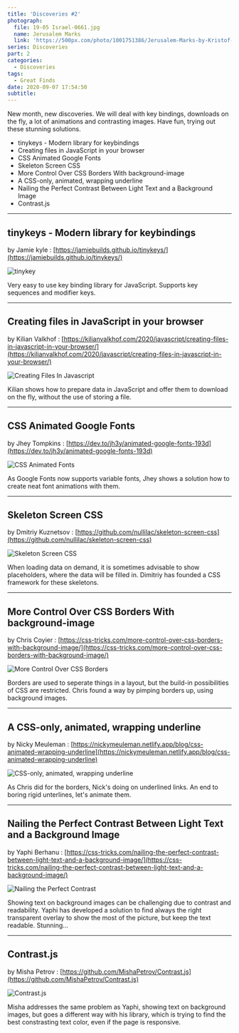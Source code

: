 ```yaml
---
title: 'Discoveries #2'
photograph:
  file: 19-05 Israel-0661.jpg
  name: Jerusalem Marks
  link: 'https://500px.com/photo/1001751386/Jerusalem-Marks-by-Kristof-Zerbe'
series: Discoveries
part: 2
categories:
  - Discoveries
tags:
  - Great Finds
date: 2020-09-07 17:54:50
subtitle:
---
```

New month, new discoveries. We will deal with key bindings, downloads on the fly, a lot of animations and contrasting images. Have fun, trying out these stunning solutions.

* tinykeys - Modern library for keybindings
* Creating files in JavaScript in your browser
* CSS Animated Google Fonts
* Skeleton Screen CSS
* More Control Over CSS Borders With background-image
* A CSS-only, animated, wrapping underline
* Nailing the Perfect Contrast Between Light Text and a Background Image
* Contrast.js

<!-- more -->

---

## tinykeys - Modern library for keybindings
by Jamie kyle : [https://jamiebuilds.github.io/tinykeys/](https://jamiebuilds.github.io/tinykeys/)

![tinykey](Discoveries-2/tinykeys.png)

Very easy to use key binding library for JavaScript. Supports key sequences and modifier keys.

---

## Creating files in JavaScript in your browser
by Kilian Valkhof : [https://kilianvalkhof.com/2020/javascript/creating-files-in-javascript-in-your-browser/](https://kilianvalkhof.com/2020/javascript/creating-files-in-javascript-in-your-browser/)

![Creating Files In Javascript](Discoveries-2/creating-files-in-javascript.png)

Kilian shows how to prepare data in JavaScript and offer them to download on the fly, without the use of storing a file.

---

## CSS Animated Google Fonts
by Jhey Tompkins : [https://dev.to/jh3y/animated-google-fonts-193d](https://dev.to/jh3y/animated-google-fonts-193d)

![CSS Animated Fonts](Discoveries-2/css-animated-fonts.png)

As Google Fonts now supports variable fonts, Jhey shows a solution how to create neat font animations with them.

---

## Skeleton Screen CSS
by Dmitriy Kuznetsov : [https://github.com/nullilac/skeleton-screen-css](https://github.com/nullilac/skeleton-screen-css)

![Skeleton Screen CSS](Discoveries-2/skeleton-screen-css.png)

When loading data on demand, it is sometimes advisable to show placeholders, where the data will be filled in. Dimitriy has founded a CSS framework for these skeletons.

---

## More Control Over CSS Borders With background-image
by Chris Coyier : [https://css-tricks.com/more-control-over-css-borders-with-background-image/](https://css-tricks.com/more-control-over-css-borders-with-background-image/)

![More Control Over CSS Borders](Discoveries-2/more-control-over-css-borders.png)

Borders are used to seperate things in a layout, but the build-in possibilities of CSS are restricted. Chris found a way by pimping borders up, using background images.

---

## A CSS-only, animated, wrapping underline
by Nicky Meuleman : [https://nickymeuleman.netlify.app/blog/css-animated-wrapping-underline](https://nickymeuleman.netlify.app/blog/css-animated-wrapping-underline)

![CSS-only, animated, wrapping underline](Discoveries-2/css-only-animated-wrapping-underline.png)

As Chris did for the borders, Nick's doing on underlined links. An end to boring rigid unterlines, let's animate them.

---

## Nailing the Perfect Contrast Between Light Text and a Background Image
by Yaphi Berhanu : [https://css-tricks.com/nailing-the-perfect-contrast-between-light-text-and-a-background-image/](https://css-tricks.com/nailing-the-perfect-contrast-between-light-text-and-a-background-image/)

![Nailing the Perfect Contrast](Discoveries-2/nailing-the-perfect-contrast.png)

Showing text on background images can be challenging due to contrast and readability. Yaphi has developed a solution to find always the right transparent overlay to show the most of the picture, but keep the text readable. Stunning...

---

## Contrast.js
by Misha Petrov : [https://github.com/MishaPetrov/Contrast.js](https://github.com/MishaPetrov/Contrast.js)

![Contrast.js](Discoveries-2/contrast-js.png)

Misha addresses the same problem as Yaphi, showing text on background images, but goes a different way with his library, which is trying to find the best constrasting text color, even if the page is responsive.